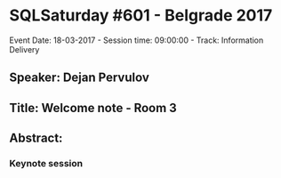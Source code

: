 # SQLSaturday #601 - Belgrade 2017
Event Date: 18-03-2017 - Session time: 09:00:00 - Track: Information Delivery
## Speaker: Dejan Pervulov
## Title: Welcome note - Room 3
## Abstract:
### Keynote session

